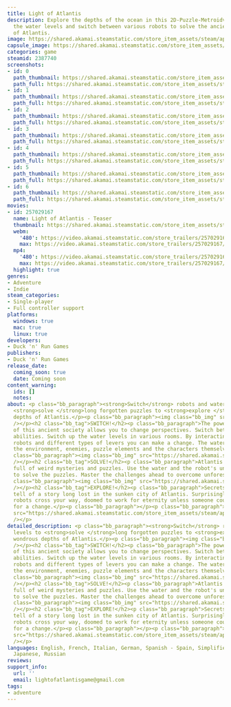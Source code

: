 ```yaml
---
title: Light of Atlantis
description: Explore the depths of the ocean in this 2D-Puzzle-Metroidvania! Control
  the water levels and switch between various robots to solve the ancient puzzles
  of Atlantis.
image: https://shared.akamai.steamstatic.com/store_item_assets/steam/apps/2387740/header.jpg?t=1731408948
capsule_image: https://shared.akamai.steamstatic.com/store_item_assets/steam/apps/2387740/7bc99acf0b20cc34b2851942a4f842af2233719a/capsule_231x87.jpg?t=1731408948
categories: game
steamid: 2387740
screenshots:
- id: 0
  path_thumbnail: https://shared.akamai.steamstatic.com/store_item_assets/steam/apps/2387740/ss_2bd81c100e43dfbbce8b9f8fcc294b20e6ea58d3.600x338.jpg?t=1731408948
  path_full: https://shared.akamai.steamstatic.com/store_item_assets/steam/apps/2387740/ss_2bd81c100e43dfbbce8b9f8fcc294b20e6ea58d3.1920x1080.jpg?t=1731408948
- id: 1
  path_thumbnail: https://shared.akamai.steamstatic.com/store_item_assets/steam/apps/2387740/ss_a1b09780fb4ba87a2e5f6fe982367366f888a88e.600x338.jpg?t=1731408948
  path_full: https://shared.akamai.steamstatic.com/store_item_assets/steam/apps/2387740/ss_a1b09780fb4ba87a2e5f6fe982367366f888a88e.1920x1080.jpg?t=1731408948
- id: 2
  path_thumbnail: https://shared.akamai.steamstatic.com/store_item_assets/steam/apps/2387740/ss_3f818f8498e564978661ea7f110ff6536387db65.600x338.jpg?t=1731408948
  path_full: https://shared.akamai.steamstatic.com/store_item_assets/steam/apps/2387740/ss_3f818f8498e564978661ea7f110ff6536387db65.1920x1080.jpg?t=1731408948
- id: 3
  path_thumbnail: https://shared.akamai.steamstatic.com/store_item_assets/steam/apps/2387740/ss_cef2aa736ed950a6ceb4120d63225da921c0b195.600x338.jpg?t=1731408948
  path_full: https://shared.akamai.steamstatic.com/store_item_assets/steam/apps/2387740/ss_cef2aa736ed950a6ceb4120d63225da921c0b195.1920x1080.jpg?t=1731408948
- id: 4
  path_thumbnail: https://shared.akamai.steamstatic.com/store_item_assets/steam/apps/2387740/ss_f5f94f3d5d176b849e547087e8f38e20d136a5cd.600x338.jpg?t=1731408948
  path_full: https://shared.akamai.steamstatic.com/store_item_assets/steam/apps/2387740/ss_f5f94f3d5d176b849e547087e8f38e20d136a5cd.1920x1080.jpg?t=1731408948
- id: 5
  path_thumbnail: https://shared.akamai.steamstatic.com/store_item_assets/steam/apps/2387740/ss_7f0fa4ec970cbdf07d66cf870f5e221e6c5fa06c.600x338.jpg?t=1731408948
  path_full: https://shared.akamai.steamstatic.com/store_item_assets/steam/apps/2387740/ss_7f0fa4ec970cbdf07d66cf870f5e221e6c5fa06c.1920x1080.jpg?t=1731408948
- id: 6
  path_thumbnail: https://shared.akamai.steamstatic.com/store_item_assets/steam/apps/2387740/ss_32640fb922145cc4ac30f1e0e5fbd57ef446d966.600x338.jpg?t=1731408948
  path_full: https://shared.akamai.steamstatic.com/store_item_assets/steam/apps/2387740/ss_32640fb922145cc4ac30f1e0e5fbd57ef446d966.1920x1080.jpg?t=1731408948
movies:
- id: 257029167
  name: Light of Atlantis - Teaser
  thumbnail: https://shared.akamai.steamstatic.com/store_item_assets/steam/apps/257029167/movie.293x165.jpg?t=1720691623
  webm:
    '480': https://video.akamai.steamstatic.com/store_trailers/257029167/movie480_vp9.webm?t=1720691623
    max: https://video.akamai.steamstatic.com/store_trailers/257029167/movie_max_vp9.webm?t=1720691623
  mp4:
    '480': https://video.akamai.steamstatic.com/store_trailers/257029167/movie480.mp4?t=1720691623
    max: https://video.akamai.steamstatic.com/store_trailers/257029167/movie_max.mp4?t=1720691623
  highlight: true
genres:
- Adventure
- Indie
steam_categories:
- Single-player
- Full controller support
platforms:
  windows: true
  mac: true
  linux: true
developers:
- Duck 'n' Run Games
publishers:
- Duck 'n' Run Games
release_date:
  coming_soon: true
  date: Coming soon
content_warning:
  ids: []
  notes:
about: <p class="bb_paragraph"><strong>Switch</strong> robots and water levels to
  <strong>solve </strong>long forgotten puzzles to <strong>explore </strong>the wondrous
  depths of Atlantis.</p><p class="bb_paragraph"><img class="bb_img" src="https://shared.akamai.steamstatic.com/store_item_assets/steam/apps/2387740/extras/Puzzle_Room_Water.gif?t=1731408948"
  /></p><h2 class="bb_tag">SWITCH!</h2><p class="bb_paragraph">The powerful technology
  of this ancient society allows you to change perspectives. Switch between different
  abilities. Switch up the water levels in various rooms. By interacting with various
  robots and different types of levers you can make a change. The water influences
  the environment, enemies, puzzle elements and the characters themselves.</p><p class="bb_paragraph"></p><p
  class="bb_paragraph"><img class="bb_img" src="https://shared.akamai.steamstatic.com/store_item_assets/steam/apps/2387740/extras/MiningIntro.gif?t=1731408948"
  /></p><h2 class="bb_tag">SOLVE!</h2><p class="bb_paragraph">Atlantis is a place
  full of weird mysteries and puzzles. Use the water and the robot's unique abilities
  to solve the puzzles. Master the challenges ahead to overcome unforeseen obstacles.</p><p
  class="bb_paragraph"><img class="bb_img" src="https://shared.akamai.steamstatic.com/store_item_assets/steam/apps/2387740/extras/Solve.gif?t=1731408948"
  /></p><h2 class="bb_tag">EXPLORE!</h2><p class="bb_paragraph">Secrets await and
  tell of a story long lost in the sunken city of Atlantis. Surprisingly sympathetic
  robots cross your way, doomed to work for eternity unless someone could help them
  for a change.</p><p class="bb_paragraph"></p><p class="bb_paragraph"><img class="bb_img"
  src="https://shared.akamai.steamstatic.com/store_item_assets/steam/apps/2387740/extras/Platform_Turtle_Water.gif?t=1731408948"
  /></p>
detailed_description: <p class="bb_paragraph"><strong>Switch</strong> robots and water
  levels to <strong>solve </strong>long forgotten puzzles to <strong>explore </strong>the
  wondrous depths of Atlantis.</p><p class="bb_paragraph"><img class="bb_img" src="https://shared.akamai.steamstatic.com/store_item_assets/steam/apps/2387740/extras/Puzzle_Room_Water.gif?t=1731408948"
  /></p><h2 class="bb_tag">SWITCH!</h2><p class="bb_paragraph">The powerful technology
  of this ancient society allows you to change perspectives. Switch between different
  abilities. Switch up the water levels in various rooms. By interacting with various
  robots and different types of levers you can make a change. The water influences
  the environment, enemies, puzzle elements and the characters themselves.</p><p class="bb_paragraph"></p><p
  class="bb_paragraph"><img class="bb_img" src="https://shared.akamai.steamstatic.com/store_item_assets/steam/apps/2387740/extras/MiningIntro.gif?t=1731408948"
  /></p><h2 class="bb_tag">SOLVE!</h2><p class="bb_paragraph">Atlantis is a place
  full of weird mysteries and puzzles. Use the water and the robot's unique abilities
  to solve the puzzles. Master the challenges ahead to overcome unforeseen obstacles.</p><p
  class="bb_paragraph"><img class="bb_img" src="https://shared.akamai.steamstatic.com/store_item_assets/steam/apps/2387740/extras/Solve.gif?t=1731408948"
  /></p><h2 class="bb_tag">EXPLORE!</h2><p class="bb_paragraph">Secrets await and
  tell of a story long lost in the sunken city of Atlantis. Surprisingly sympathetic
  robots cross your way, doomed to work for eternity unless someone could help them
  for a change.</p><p class="bb_paragraph"></p><p class="bb_paragraph"><img class="bb_img"
  src="https://shared.akamai.steamstatic.com/store_item_assets/steam/apps/2387740/extras/Platform_Turtle_Water.gif?t=1731408948"
  /></p>
languages: English, French, Italian, German, Spanish - Spain, Simplified Chinese,
  Japanese, Russian
reviews:
support_info:
  url: ''
  email: lightofatlantisgame@gmail.com
tags:
- adventure
---
```

